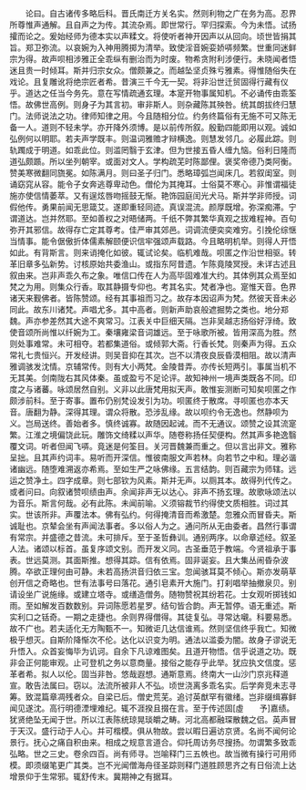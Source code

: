 <!-- { "loadSidebar": true } -->
　　论曰。自古诸传多略后科。晋氏南迁方关名实。然则利物之广在务为高。忍界所尊惟声通解。且自声之为传。其流杂焉。即世常行。罕归探索。今为未悟。试扬攉而论之。爰始经师为德本实以声糅文。将使听者神开因声以从回向。顷世皆捐其旨。郑卫弥流。以哀婉为入神用腾掷为清举。致使淫音婉娈娇哢频繁。世重同迷鲜宗为得。故声呗相涉雅正全乖纵有删治而为时废。物希贪附利涉便行。未晓闻者悟迷且贵一时倾耳。斯并归宗女众。僧颇兼之。而越坠坚贞殊亏雅素。得惟随俗失在戏论。且复雕讹将绝宗匠者希。昔演三千今无一契。将非沿世迁贸固得行藏有仪乎。道达之任当今务先。意在写情疏通玄理。本寔开物事属知机。不必诵传由乖筌悟。故佛世高例。则身子为其言初。审非斯人。则杂藏陈其殃咎。统其朗拔终归慧门。法师说法之功。律师知律之用。今且随相分位。约务终篇俗有无施不可又陈无备一人。道则不轻未学。亦开降外须博。是以前传所叙。殷勤四能即用以观。诚如弘例何以明耶。若夫声学既丰。则温词雅赡才辩横逸。则慧发邻几。必履此踪。则轨躅成于明道。如乖此位。则滥罔翳于玄津。但为世接五昏人缠九恼。俗利日隆而道弘颇踬。所以坐列朝宰。或面对文人。学构疏芜时陈鄙俚。褒奖帝德乃类阿衡。赞美寒微翻同旒冕。如陈满月。则曰圣子归门。悉略璋弧岂闻床几。若叙闺室。则诵窈窕从容。能令子女奔逃尊卑动色。僧伦为其掩耳。士俗莫不寒心。非惟谓福徒施亦使信情萎萃。又有逞炫唇吻摇鼓无惭。艳饰园庭闰光犬马。斯并学非师授。词假他传。勇果前闻无思箴艾。遂即重轻同迹。真误混流。颜厚既增。弥深痴滞。宁谓道达。岂并然耶。至如善权之对晤储两。千纸不弊其繁华真观之拔难程神。百句弥开其邪信。故得存亡定其尊考。佳严审其郊邑。词调流便奕奕难穷。引挽伦综惬当情事。能令倨傲折体儒素解颐便识信牢强颂声载路。今且略明机举。则得人开悟如此。有背斯言。则来诮掩化如彼。辄试论矣。临机难哉。呗匿之作沿世相驱。转革旧章多弘新势。讨核原始共委渔山。或指东阿昔遗。乍陈竟陵冥授。未详古述且叙由来。岂非声乖久布之象。唯信口传在人为高毕固难准大约。其体例其众焉至如梵之为用。则集众行香。取其静摄专仰也。考其名实。梵者净也。寔惟天音。色界诸天来觐佛者。皆陈赞颂。经有其事祖而习之。故存本因诏声为梵。然彼天音未必同此。故东川诸梵。声唱尤多。其中高者。则新声助哀般遮掘势之类也。地分郑魏。声亦参差然其大途不爽常习。江表关中巨细天隔。岂非吴越志扬俗好浮绮。致使音颂所尚惟以纤婉为工。秦壤雍梁音词雄远。至于咏歌所被。皆用深高为胜。然则处事难常。未可相夺。若都集道俗。或倾郭大斋。行香长梵。则秦声为得。五众常礼七贵恒兴。开发经讲。则吴音抑在其次。岂不以清夜良辰昏漠相阻。故以清声雅调骇发沈情。京辅常传。则有大小两梵。金陵昔弄。亦传长短两引。事属当机不无其美。剑南陇右其风体秦。虽或盈亏不足论评。故知神州一境声类既各不同。印度之与诸蕃。咏颂居然自别。义非以此唐梵用拟天声。敢惟妄测断可知矣呗匿之作颇涉前科。至于寄事。置布仍别梵设发引为功。呗匿终于散席。寻呗匿也亦本天音。唐翻为静。深得其理。谓众将散。恐涉乱缘。故以呗约令无逸也。然静呗为义。岂局送终。善始者多。慎终诚寡。故随因起诫。而不无通议。颂赞之设其流寔繁。江淮之境偏饶此玩。雕饰文绮糅以声华。随卷称扬任契便构。然其声多艳逸翳覆文词。听者但闻飞哢。竟迷是何筌目。关河晋魏兼而重之。但以言出非文。雅称呈拙。且其声约词丰。易听而开深信。惟彼南服文声若林。向若节之中和。理必谐诸幽远。随堕难溯返亦希焉。至如生严之咏佛缘。五言结韵。则百藏宗为师辖。远运之赞净土。四字成章。则七部钦为风素。斯并无声。以厕其本。故得列代传之。或者问曰。向叙诸赞呗绩由声。余闻非声无以达心。非声不扬玄理。故歌咏颂法以为音乐。斯言何哉。必有此陈。未闻前喻。义须镕裁节约得使文质相胜。词过其实。世该所非。声覆法本。佛有弘约。何得掩清音而希激楚。忽雅众而冒昏夫。斯诚耻也。京辇会坐有声闻法事者。多以俗人为之。通问所从无由委者。昌然行事谓有常宗。并盛德之昔流。未可排斥。至于圣哲彝训。通别两序。以命章述经。叙圣人法。诸颂以标首。虽复序颂文别。而开发义同。古圣垂范于教端。今贤祖承于事表。世远莫测。其面斯推。想得其踪。信有依焉。固非诞妄。且大集丛闹昏杂波腾。卒欲正理何由可静。未若高扬洪音归依三宝。忽闻骇耳莫不倾心。斯亦发萌草创开信之奇略也。世有法事号曰落花。通引皂素开大施门。打刹唱举抽撤泉贝。别请设坐广说施缘。或建立塔寺。或缮造僧务。随物赞祝其纷若花。士女观听掷钱如雨。至如解发百数数别。异词陈愿若星罗。结句皆合韵。声无暂停。语无重述。斯实利口之铦奇。一期之走捷也。余则界得僧得。其徒复弘。寻常达嚫。科要易悉。故不广也。若夫适化无方陶甄不一。知微讵几达信谁焉。然则坚信终乎我亡。知微极乎想灭。自斯阶降惭次不伦。达化以识变为明。通法以滥委为闇。故身子谬说无升悟入。众首妄悔毕为讥诃。自余下凡谅难图矣。且道开物悟。信乎说道之功。既非会正何能审观。止可登机之务以意商量。接俗之能存乎此举。犹应执文信度。惩革者希。拟人以伦。固当非咎。悠哉遐想。通斯意焉。终南大一山沙门京兆释道宣。敢告法属曰。窃以。法流所被非人不弘。顷世浇离多乖名实。后学奔竞未志寻筹。致混篇章凋残者众。自梁已后。僧史荒芜。追讨英猷罕有徽绪。岂非缀缉寡鲜闻见遂沈。高行明德湮埋难纪。辄不涯揆且掇在言。至于传述固[虛　　予]嘉绩。犹贤绝坠无闻于世。所以江表陈统琼晃琰皭之畴。河北高都融琛散魏之侣。英声冒于天汉。盛行动于人心。并可楷模。俱从物故。尝以暇日遍访京贤。名尚不闻何论景行。抚心之痛自积由来。相成之规意言道合。仰托周访务尽搜扬。勿谓繁多致乖弘略。世之三史。卷余四百。尚有师寻。岂喻释门三五帙也。故当微有操行可用师模。即须缀笔更广其类。岂不光闻僧海舟径圣踪则释门道胜顾思齐之有日俗流上达增景仰于生常邪。辄舒传末。冀期神之有据耳。
